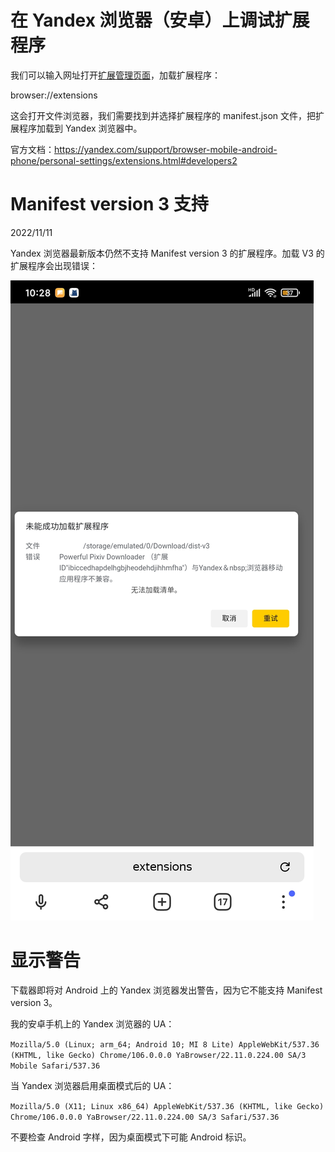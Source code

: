# 在 Yandex 浏览器（安卓）上调试扩展程序

我们可以输入网址打开[扩展管理页面](browser://extensions)，加载扩展程序：

browser://extensions

这会打开文件浏览器，我们需要找到并选择扩展程序的 manifest.json 文件，把扩展程序加载到 Yandex 浏览器中。

官方文档：https://yandex.com/support/browser-mobile-android-phone/personal-settings/extensions.html#developers2

# Manifest version 3 支持

2022/11/11

Yandex 浏览器最新版本仍然不支持 Manifest version 3 的扩展程序。加载 V3 的扩展程序会出现错误：

![](./images/Screenshot_2022-06-27-10-28-34-210_com.yandex.bro.jpg)

# 显示警告

下载器即将对 Android 上的 Yandex 浏览器发出警告，因为它不能支持 Manifest version 3。

我的安卓手机上的 Yandex 浏览器的 UA：

`Mozilla/5.0 (Linux; arm_64; Android 10; MI 8 Lite) AppleWebKit/537.36 (KHTML, like Gecko) Chrome/106.0.0.0 YaBrowser/22.11.0.224.00 SA/3 Mobile Safari/537.36`

当 Yandex 浏览器启用桌面模式后的 UA：

`Mozilla/5.0 (X11; Linux x86_64) AppleWebKit/537.36 (KHTML, like Gecko) Chrome/106.0.0.0 YaBrowser/22.11.0.224.00 SA/3 Safari/537.36`

不要检查 Android 字样，因为桌面模式下可能 Android 标识。

